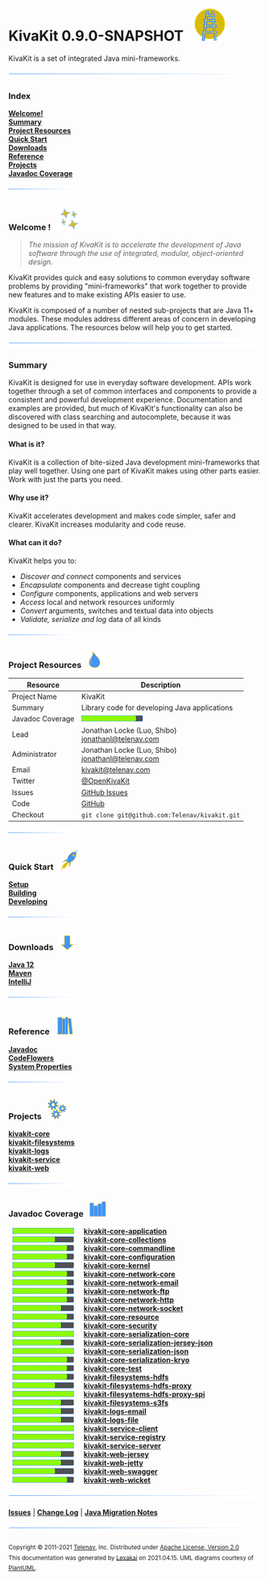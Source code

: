 # KivaKit 0.9.0-SNAPSHOT &nbsp;&nbsp;![](documentation/images/kivakit-64.png)

KivaKit is a set of integrated Java mini-frameworks.

![](documentation/images/horizontal-line.png)

[//]: # (start-user-text)

### Index <a name = "index"></a>

[**Welcome!**](#welcome)  
[**Summary**](#summary)  
[**Project Resources**](#project-resources)  
[**Quick Start**](#quick-start)  
[**Downloads**](#downloads)  
[**Reference**](#reference)  
[**Projects**](#projects)  
[**Javadoc Coverage**](#javadoc-coverage)

![](documentation/images/short-horizontal-line.png)


### Welcome <a name = "welcome"></a>! <a name = "welcome"></a> &nbsp; ![](documentation/images/stars-48.png)

> *The mission of KivaKit is to accelerate the development of Java software through the use of integrated, modular, object-oriented design.*

KivaKit provides quick and easy solutions to common everyday software problems by providing 
"mini-frameworks" that work together to provide new features and to make existing APIs easier to use.

KivaKit is composed of a number of nested sub-projects that are Java 11+ modules. These modules 
address different areas of concern in developing Java applications. The resources below will help 
you to get started.

![](documentation/images/horizontal-line.png)

### Summary <a name = "summary"></a>

KivaKit is designed for use in everyday software development. APIs work together through a set of 
common interfaces and components to provide a consistent and powerful development experience.
Documentation and examples are provided, but much of KivaKit's functionality can also be discovered 
with class searching and autocomplete, because it was designed to be used in that way.

#### What is it?

KivaKit is a collection of bite-sized Java development mini-frameworks that play well together. 
Using one part of KivaKit makes using other parts easier. Work with just the parts you need.

#### Why use it?

KivaKit accelerates development and makes code simpler, safer and clearer. 
KivaKit increases modularity and code reuse.

#### What can it do?

KivaKit helps you to:

- *Discover and connect* components and services
- *Encapsulate* components and decrease tight coupling
- *Configure* components, applications and web servers
- *Access* local and network resources uniformly
- *Convert* arguments, switches and textual data into objects
- *Validate, serialize and log* data of all kinds

![](documentation/images/short-horizontal-line.png)

### Project Resources <a name = "project-resources"></a> &nbsp; ![](documentation/images/water-32.png)

| Resource     |     Description                   |
|--------------|-----------------------------------|
| Project Name | KivaKit |
| Summary | Library code for developing Java applications |
| Javadoc Coverage |  <!-- ${project-javadoc-average-coverage-meter} -->  ![](documentation/images/meter-90-12.png) <!-- end --> |
| Lead | Jonathan Locke (Luo, Shibo) <br/> [jonathanl@telenav.com](mailto:jonathanl@telenav.com) |
| Administrator | Jonathan Locke (Luo, Shibo) <br/> [jonathanl@telenav.com](mailto:jonathanl@telenav.com) |
| Email | [kivakit@telenav.com](mailto:kivakit@telenav.com) |
| Twitter | [@OpenKivaKit](https://twitter.com/openkivakit) |
| Issues | [GitHub Issues](https://github.com/Telenav/kivakit/issues) |
| Code | [GitHub](https://github.com/Telenav/kivakit) |
| Checkout | `git clone git@github.com:Telenav/kivakit.git` |

![](documentation/images/short-horizontal-line.png)

### Quick Start <a name = "quick-start"></a>&nbsp; ![](documentation/images/rocket-40.png)

[**Setup**](documentation/overview/setup.md)  
[**Building**](documentation/overview/building.md)  
[**Developing**](documentation/developing/index.md)

![](documentation/images/short-horizontal-line.png)

### Downloads <a name = "downloads"></a>&nbsp; ![](documentation/images/down-arrow-32.png)

[**Java 12**](https://www.oracle.com/java/technologies/javase/jdk12-archive-downloads.html)  
[**Maven**](https://maven.apache.org/download.cgi)  
[**IntelliJ**](https://www.jetbrains.com/idea/download/)

![](documentation/images/short-horizontal-line.png)

### Reference <a name = "reference"></a>&nbsp; ![](documentation/images/books-40.png)

[**Javadoc**](https://telenav.github.io/kivakit/javadoc)  
[**CodeFlowers**](https://telenav.github.io/kivakit/codeflowers/site/index.html)  
[**System Properties**](documentation/developing/system-properties.md)

![](documentation/images/short-horizontal-line.png)

[//]: # (end-user-text)

### Projects <a name = "projects"></a> &nbsp; ![](documentation/images/gears-40.png)

[**kivakit-core**](kivakit-core/README.md)  
[**kivakit-filesystems**](kivakit-filesystems/README.md)  
[**kivakit-logs**](kivakit-logs/README.md)  
[**kivakit-service**](kivakit-service/README.md)  
[**kivakit-web**](kivakit-web/README.md)  

![](documentation/images/short-horizontal-line.png)

### Javadoc Coverage <a name = "javadoc-coverage"></a> &nbsp; ![](documentation/images/bargraph-32.png)

&nbsp;  ![](documentation/images/meter-100-12.png) &nbsp; &nbsp; [**kivakit-core-application**](application/README.md)  
&nbsp;  ![](documentation/images/meter-70-12.png) &nbsp; &nbsp; [**kivakit-core-collections**](collections/README.md)  
&nbsp;  ![](documentation/images/meter-90-12.png) &nbsp; &nbsp; [**kivakit-core-commandline**](commandline/README.md)  
&nbsp;  ![](documentation/images/meter-90-12.png) &nbsp; &nbsp; [**kivakit-core-configuration**](configuration/README.md)  
&nbsp;  ![](documentation/images/meter-70-12.png) &nbsp; &nbsp; [**kivakit-core-kernel**](kernel/README.md)  
&nbsp;  ![](documentation/images/meter-90-12.png) &nbsp; &nbsp; [**kivakit-core-network-core**](core/README.md)  
&nbsp;  ![](documentation/images/meter-90-12.png) &nbsp; &nbsp; [**kivakit-core-network-email**](email/README.md)  
&nbsp;  ![](documentation/images/meter-90-12.png) &nbsp; &nbsp; [**kivakit-core-network-ftp**](ftp/README.md)  
&nbsp;  ![](documentation/images/meter-90-12.png) &nbsp; &nbsp; [**kivakit-core-network-http**](http/README.md)  
&nbsp;  ![](documentation/images/meter-80-12.png) &nbsp; &nbsp; [**kivakit-core-network-socket**](socket/README.md)  
&nbsp;  ![](documentation/images/meter-90-12.png) &nbsp; &nbsp; [**kivakit-core-resource**](resource/README.md)  
&nbsp;  ![](documentation/images/meter-80-12.png) &nbsp; &nbsp; [**kivakit-core-security**](security/README.md)  
&nbsp;  ![](documentation/images/meter-100-12.png) &nbsp; &nbsp; [**kivakit-core-serialization-core**](core/README.md)  
&nbsp;  ![](documentation/images/meter-80-12.png) &nbsp; &nbsp; [**kivakit-core-serialization-jersey-json**](jersey-json/README.md)  
&nbsp;  ![](documentation/images/meter-100-12.png) &nbsp; &nbsp; [**kivakit-core-serialization-json**](json/README.md)  
&nbsp;  ![](documentation/images/meter-90-12.png) &nbsp; &nbsp; [**kivakit-core-serialization-kryo**](kryo/README.md)  
&nbsp;  ![](documentation/images/meter-90-12.png) &nbsp; &nbsp; [**kivakit-core-test**](test/README.md)  
&nbsp;  ![](documentation/images/meter-90-12.png) &nbsp; &nbsp; [**kivakit-filesystems-hdfs**](hdfs/README.md)  
&nbsp;  ![](documentation/images/meter-70-12.png) &nbsp; &nbsp; [**kivakit-filesystems-hdfs-proxy**](hdfs-proxy/README.md)  
&nbsp;  ![](documentation/images/meter-100-12.png) &nbsp; &nbsp; [**kivakit-filesystems-hdfs-proxy-spi**](hdfs-proxy-spi/README.md)  
&nbsp;  ![](documentation/images/meter-80-12.png) &nbsp; &nbsp; [**kivakit-filesystems-s3fs**](s3fs/README.md)  
&nbsp;  ![](documentation/images/meter-80-12.png) &nbsp; &nbsp; [**kivakit-logs-email**](email/README.md)  
&nbsp;  ![](documentation/images/meter-80-12.png) &nbsp; &nbsp; [**kivakit-logs-file**](file/README.md)  
&nbsp;  ![](documentation/images/meter-100-12.png) &nbsp; &nbsp; [**kivakit-service-client**](client/README.md)  
&nbsp;  ![](documentation/images/meter-100-12.png) &nbsp; &nbsp; [**kivakit-service-registry**](registry/README.md)  
&nbsp;  ![](documentation/images/meter-100-12.png) &nbsp; &nbsp; [**kivakit-service-server**](server/README.md)  
&nbsp;  ![](documentation/images/meter-80-12.png) &nbsp; &nbsp; [**kivakit-web-jersey**](jersey/README.md)  
&nbsp;  ![](documentation/images/meter-80-12.png) &nbsp; &nbsp; [**kivakit-web-jetty**](jetty/README.md)  
&nbsp;  ![](documentation/images/meter-70-12.png) &nbsp; &nbsp; [**kivakit-web-swagger**](swagger/README.md)  
&nbsp;  ![](documentation/images/meter-90-12.png) &nbsp; &nbsp; [**kivakit-web-wicket**](wicket/README.md)

[//]: # (start-user-text)

![](documentation/images/horizontal-line.png)

[**Issues**](https://github.com/Telenav/kivakit/issues) |
[**Change Log**](change-log.md) |
[**Java Migration Notes**](documentation/overview/java-migration-notes.md)

[//]: # (end-user-text)

![](documentation/images/horizontal-line.png)

<sub>Copyright &#169; 2011-2021 [Telenav](http://telenav.com), Inc. Distributed under [Apache License, Version 2.0](LICENSE)</sub>  
<sub>This documentation was generated by [Lexakai](https://github.com/Telenav/lexakai) on 2021.04.15. UML diagrams courtesy
of [PlantUML](http://plantuml.com).</sub>
